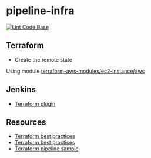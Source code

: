 # pipeline-infra

[![Lint Code Base](https://github.com/krol3/pipeline-infra/workflows/Lint%20Code%20Base/badge.svg?branch=main)](https://github.com/marketplace/actions/super-linter)

## Terraform

- Create the remote state

Using module [terraform-aws-modules/ec2-instance/aws](https://github.com/terraform-aws-modules/terraform-aws-ec2-instance)

## Jenkins

- [Terraform plugin](https://plugins.jenkins.io/terraform/)

## Resources

- [Terraform best practices](https://www.terraform-best-practices.com/naming)
- [Terraform best practices](https://github.com/ozbillwang/terraform-best-practices)
- [Terraform pipeline sample](https://medium.com/@devopslearning/100-days-of-devops-day-34-terraform-pipeline-using-jenkins-a3d81975730f)
